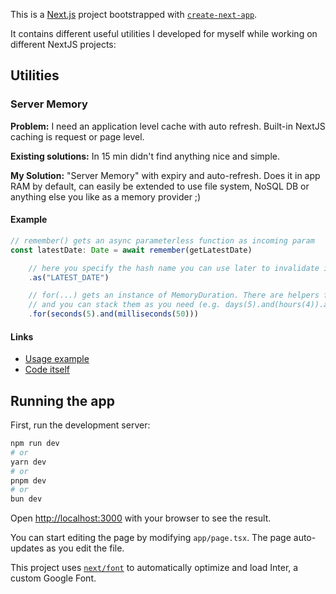 This is a [Next.js](https://nextjs.org/) project bootstrapped with [`create-next-app`](https://github.com/vercel/next.js/tree/canary/packages/create-next-app).

It contains different useful utilities I developed for myself while working on different NextJS projects:

## Utilities

### Server Memory
**Problem:** I need an application level cache with auto refresh. Built-in NextJS caching is request or page level.

**Existing solutions:** In 15 min didn't find anything nice and simple.

**My Solution:** "Server Memory" with expiry and auto-refresh. Does it in app RAM by default, can easily be extended to use file system, NoSQL DB or anything else you like as a memory provider ;)

#### Example
```typescript
// remember() gets an async parameterless function as incoming param
const latestDate: Date = await remember(getLatestDate)

    // here you specify the hash name you can use later to invalidate it
    .as("LATEST_DATE")

    // for(...) gets an instance of MemoryDuration. There are helpers for most common time periods (e.g. minutes(), hours(), days())
    // and you can stack them as you need (e.g. days(5).and(hours(4)).and(minutes(5)))
    .for(seconds(5).and(milliseconds(50)))
```
#### Links
- [Usage example](https://github.com/gpaslari/nextjs-utils/blob/main/src/app/server-memory/page.tsx)
- [Code itself](https://github.com/gpaslari/nextjs-utils/tree/main/src/lib/server-memory)

## Running the app

First, run the development server:

```bash
npm run dev
# or
yarn dev
# or
pnpm dev
# or
bun dev
```

Open [http://localhost:3000](http://localhost:3000) with your browser to see the result.

You can start editing the page by modifying `app/page.tsx`. The page auto-updates as you edit the file.

This project uses [`next/font`](https://nextjs.org/docs/basic-features/font-optimization) to automatically optimize and load Inter, a custom Google Font.
